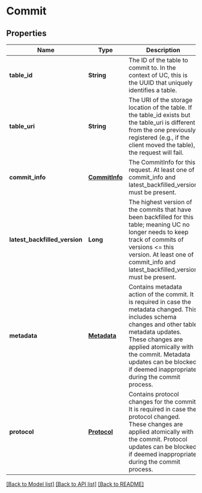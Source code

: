 # Commit
## Properties

| Name | Type | Description | Notes |
|------------ | ------------- | ------------- | -------------|
| **table\_id** | **String** | The ID of the table to commit to. In the context of UC, this is the UUID that uniquely identifies a table. | [default to null] |
| **table\_uri** | **String** | The URI of the storage location of the table. If the table_id exists but the table_uri is  different from the one previously registered (e.g., if the client moved the table), the request will fail.  | [default to null] |
| **commit\_info** | [**CommitInfo**](CommitInfo.md) | The CommitInfo for this request. At least one of commit_info and latest_backfilled_version must be present. | [optional] [default to null] |
| **latest\_backfilled\_version** | **Long** | The highest version of the commits that have been backfilled for this table; meaning UC no longer  needs to keep track of commits of versions &lt;&#x3D; this version. At least one of commit_info and  latest_backfilled_version must be present.  | [optional] [default to null] |
| **metadata** | [**Metadata**](Metadata.md) | Contains metadata action of the commit. It is required in case the metadata changed.  This includes schema changes and other table metadata updates. These changes are applied atomically  with the commit. Metadata updates can be blocked if deemed inappropriate during the commit process.  | [optional] [default to null] |
| **protocol** | [**Protocol**](Protocol.md) | Contains protocol changes for the commit. It is required in case the protocol changed. These changes are  applied atomically with the commit. Protocol updates can be blocked if deemed inappropriate during the  commit process.  | [optional] [default to null] |

[[Back to Model list]](../README.md#documentation-for-models) [[Back to API list]](../README.md#documentation-for-api-endpoints) [[Back to README]](../README.md)


